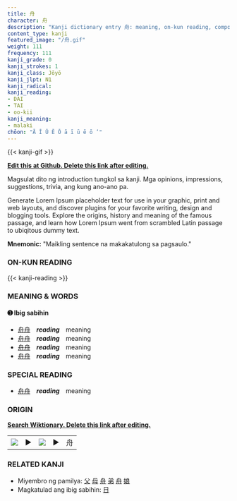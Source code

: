 ```yaml
---
title: 舟
character: 舟
description: "Kanji dictionary entry 舟: meaning, on-kun reading, compounds, origin, related kanji"
content_type: kanji
featured_image: "/舟.gif"
weight: 111
frequency: 111
kanji_grade: 0
kanji_strokes: 1
kanji_class: Jōyō
kanji_jlpt: N1
kanji_radical: 
kanji_reading: 
- DAI
- TAI
- oo-kii
kanji_meaning:
- malaki
chōon: "Ā Ī Ū Ē Ō ā ī ū ē ō ’"
---
```

[//]: # (Don't edit the line below. Kanji animated GIF code is automatically generated.)
{{< kanji-gif >}}

[//]: # (Edit below this line.)

**[Edit this at Github. Delete this link after editing.](https://github.com/tim0g/tim/tree/main/content/kanji/舟/index.md)**

Magsulat dito ng introduction tungkol sa kanji. Mga opinions, impressions, suggestions, trivia, ang kung ano-ano pa.

Generate Lorem Ipsum placeholder text for use in your graphic, print and web layouts, and discover plugins for your favorite writing, design and blogging tools. Explore the origins, history and meaning of the famous passage, and learn how Lorem Ipsum went from scrambled Latin passage to ubiqitous dummy text.
 
**Mnemonic:** "Maikling sentence na makakatulong sa pagsaulo."

### ON-KUN READING

[//]: # (Don't edit the line below. ON-KUN READING code is automatically generated.)
{{< kanji-reading >}}

### MEANING & WORDS

#### ➊ **Ibig sabihin**
  - [舟](../舟)[舟](../舟)　***reading***　meaning
  - [舟](../舟)[舟](../舟)　***reading***　meaning
  - [舟](../舟)[舟](../舟)　***reading***　meaning
  - [舟](../舟)[舟](../舟)　***reading***　meaning

### SPECIAL READING
  - [舟](../舟)[舟](../舟)　***reading***　meaning

### ORIGIN

**[Search Wiktionary. Delete this link after editing.](https://wiktionary.org/wiki/舟)**
<table class="kanji-table"><tr><td>
<img src="60px-舟-bronze.svg.png">
</td><td>▶</td><td>
<img src="60px-舟-oracle.svg.png">
</td><td>▶</td>
<td class="kanji-origin">舟</td>
</tr></table>

### RELATED KANJI
- Miyembro ng pamilya: [父](../父) [母](../母) [舟](../舟) [弟](../弟) [舟](../舟) [娘](../娘)
- Magkatulad ang ibig sabihin: [日](../日)

